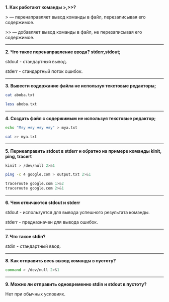 **1. Как работают команды >,>>?**

\> — перенаправляет вывод команды в файл, перезаписывая его содержимое.

\>> — добавляет вывод команды в файл, не перезаписывая его содержимое.

---

**2. Что такое перенаправление ввода? stderr,stdout;**

stdout - стандартный вывод.

stderr - стандартный поток ошибок.

---
**3. Вывести содержание файла не используя текстовые редакторы;**
```bash
cat aboba.txt
```
```bash
less aboba.txt
```

---

**4. Создать файл с содержимым не используя текстовые редактор;**
```bash
echo "Мяу мяу мяу мяу" > mya.txt
```
```bash
cat >> mya.txt
```

---

**5. Пернеаправить stdout в stderr и обратно на примере команды kinit, ping, tracert**
```bash
kinit > /dev/null 2>&1
```
```bash
ping -c 4 google.com > output.txt 2>&1
```
```bash
traceroute google.com 1>&2
traceroute google.com 2>&1
```

---

**6. Чем отличаются stdout и stderr**

stdout - используется для вывода успешного результата команды.

stderr - предназначен для вывода ошибок.

---

**7. Что такое stdin?**

stdin - стандартный ввод.

---

**8. Как отправить весь вывод команды в пустоту?**
```bash
command > /dev/null 2>&1
```

---

**9. Можно ли отправить одновременно stdin и stdout в пустоту?**

Нет при обычных условиях.
